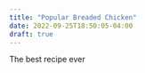 ```yaml
---
title: "Popular Breaded Chicken"
date: 2022-09-25T18:50:05-04:00
draft: true
---
```


The best recipe ever